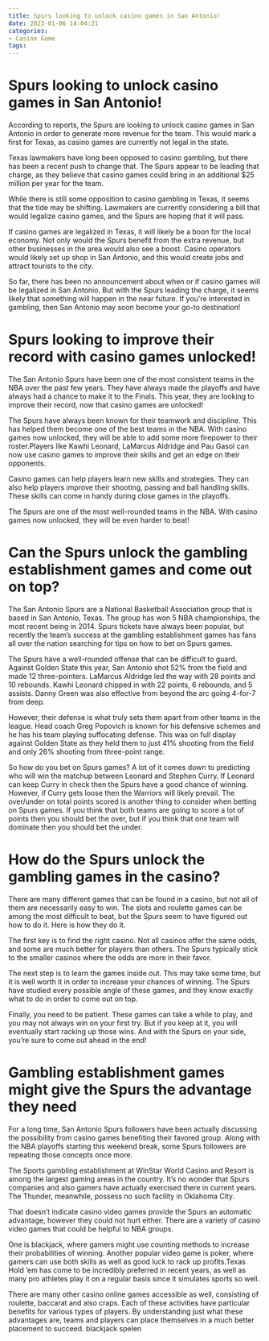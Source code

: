 ```yaml
---
title: Spurs looking to unlock casino games in San Antonio!
date: 2023-01-06 14:04:21
categories:
- Casino Game
tags:
---
```



#  Spurs looking to unlock casino games in San Antonio!

According to reports, the Spurs are looking to unlock casino games in San Antonio in order to generate more revenue for the team. This would mark a first for Texas, as casino games are currently not legal in the state.

Texas lawmakers have long been opposed to casino gambling, but there has been a recent push to change that. The Spurs appear to be leading that charge, as they believe that casino games could bring in an additional $25 million per year for the team.

While there is still some opposition to casino gambling in Texas, it seems that the tide may be shifting. Lawmakers are currently considering a bill that would legalize casino games, and the Spurs are hoping that it will pass.

If casino games are legalized in Texas, it will likely be a boon for the local economy. Not only would the Spurs benefit from the extra revenue, but other businesses in the area would also see a boost. Casino operators would likely set up shop in San Antonio, and this would create jobs and attract tourists to the city.

So far, there has been no announcement about when or if casino games will be legalized in San Antonio. But with the Spurs leading the charge, it seems likely that something will happen in the near future. If you're interested in gambling, then San Antonio may soon become your go-to destination!

#  Spurs looking to improve their record with casino games unlocked!

The San Antonio Spurs have been one of the most consistent teams in the NBA over the past few years. They have always made the playoffs and have always had a chance to make it to the Finals. This year, they are looking to improve their record, now that casino games are unlocked!

The Spurs have always been known for their teamwork and discipline. This has helped them become one of the best teams in the NBA. With casino games now unlocked, they will be able to add some more firepower to their roster.Players like Kawhi Leonard, LaMarcus Aldridge and Pau Gasol can now use casino games to improve their skills and get an edge on their opponents.

 Casino games can help players learn new skills and strategies. They can also help players improve their shooting, passing and ball handling skills. These skills can come in handy during close games in the playoffs.

The Spurs are one of the most well-rounded teams in the NBA. With casino games now unlocked, they will be even harder to beat!

#  Can the Spurs unlock the gambling establishment games and come out on top?

The San Antonio Spurs are a National Basketball Association group that is based in San Antonio, Texas. The group has won 5 NBA championships, the most recent being in 2014. Spurs tickets have always been popular, but recently the team’s success at the gambling establishment games has fans all over the nation searching for tips on how to bet on Spurs games.

The Spurs have a well-rounded offense that can be difficult to guard. Against Golden State this year, San Antonio shot 52% from the field and made 12 three-pointers. LaMarcus Aldridge led the way with 28 points and 10 rebounds. Kawhi Leonard chipped in with 22 points, 6 rebounds, and 5 assists. Danny Green was also effective from beyond the arc going 4-for-7 from deep.

However, their defense is what truly sets them apart from other teams in the league. Head coach Greg Popovich is known for his defensive schemes and he has his team playing suffocating defense. This was on full display against Golden State as they held them to just 41% shooting from the field and only 26% shooting from three-point range.

So how do you bet on Spurs games? A lot of it comes down to predicting who will win the matchup between Leonard and Stephen Curry. If Leonard can keep Curry in check then the Spurs have a good chance of winning. However, if Curry gets loose then the Warriors will likely prevail. The over/under on total points scored is another thing to consider when betting on Spurs games. If you think that both teams are going to score a lot of points then you should bet the over, but if you think that one team will dominate then you should bet the under.

#  How do the Spurs unlock the gambling games in the casino?

There are many different games that can be found in a casino, but not all of them are necessarily easy to win. The slots and roulette games can be among the most difficult to beat, but the Spurs seem to have figured out how to do it. Here is how they do it.

The first key is to find the right casino. Not all casinos offer the same odds, and some are much better for players than others. The Spurs typically stick to the smaller casinos where the odds are more in their favor.

The next step is to learn the games inside out. This may take some time, but it is well worth it in order to increase your chances of winning. The Spurs have studied every possible angle of these games, and they know exactly what to do in order to come out on top.

Finally, you need to be patient. These games can take a while to play, and you may not always win on your first try. But if you keep at it, you will eventually start racking up those wins. And with the Spurs on your side, you’re sure to come out ahead in the end!

#  Gambling establishment games might give the Spurs the advantage they need

For a long time, San Antonio Spurs followers have been actually discussing the possibility from casino games benefiting their favored group. Along with the NBA playoffs starting this weekend break, some Spurs followers are repeating those concepts once more.

The Sports gambling establishment at WinStar World Casino and Resort is among the largest gaming areas in the country. It’s no wonder that Spurs companies and also gamers have actually exercised there in current years. The Thunder, meanwhile, possess no such facility in Oklahoma City.

That doesn’t indicate casino video games provide the Spurs an automatic advantage, however they could not hurt either. There are a variety of casino video games that could be helpful to NBA groups.

One is blackjack, where gamers might use counting methods to increase their probabilities of winning. Another popular video game is poker, where gamers can use both skills as well as good luck to rack up profits.Texas Hold ’em has come to be incredibly preferred in recent years, as well as many pro athletes play it on a regular basis since it simulates sports so well.

There are many other casino online games accessible as well, consisting of roulette, baccarat and also craps. Each of these activities have particular benefits for various types of players. By understanding just what these advantages are, teams and players can place themselves in a much better placement to succeed. blackjack spelen
